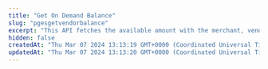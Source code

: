 ```yaml
---
title: "Get On Demand Balance"
slug: "pgesgetvendorbalance"
excerpt: "This API fetches the available amount with the merchant, vendor, and the unsettled amount for the merchant as well as the vendor."
hidden: false
createdAt: "Thu Mar 07 2024 13:13:19 GMT+0000 (Coordinated Universal Time)"
updatedAt: "Thu Mar 07 2024 13:13:20 GMT+0000 (Coordinated Universal Time)"
---
```

